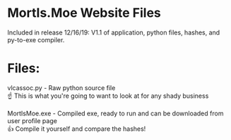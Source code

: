 # MortIs.Moe Website Files

Included in release 12/16/19: V1.1 of application, python files, hashes, and py-to-exe compiler.

# Files:

vlcassoc.py - Raw python source file<br>
 :point_up: This is what you're going to want to look at for any shady business<br><br>
MortIsMoe.exe - Compiled exe, ready to run and can be downloaded from user profile page<br>
 :+1: Compile it yourself and compare the hashes!<br>
